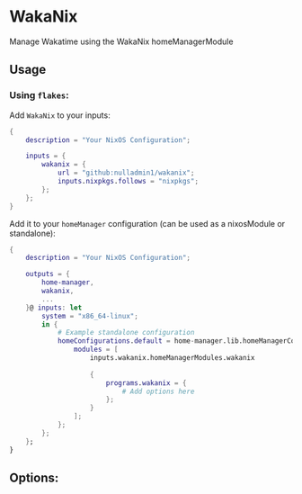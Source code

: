 # WakaNix

Manage Wakatime using the WakaNix homeManagerModule

## Usage

### Using `flakes`:

Add `WakaNix` to your inputs:

```nix
{
    description = "Your NixOS Configuration";

    inputs = {
        wakanix = {
            url = "github:nulladmin1/wakanix";
            inputs.nixpkgs.follows = "nixpkgs";
        };
    };
}
```
Add it to your `homeManager` configuration (can be used as a nixosModule or standalone):
```nix
{
    description = "Your NixOS Configuration";

    outputs = {
        home-manager,
        wakanix,
        ...
    }@ inputs: let 
        system = "x86_64-linux";
        in {
            # Example standalone configuration
            homeConfigurations.default = home-manager.lib.homeManagerConfiguration {
                modules = [ 
                    inputs.wakanix.homeManagerModules.wakanix
                
                    {
                        programs.wakanix = {
                            # Add options here
                        };
                    }
                ];
            };
        };
    };
}
```

## Options:

